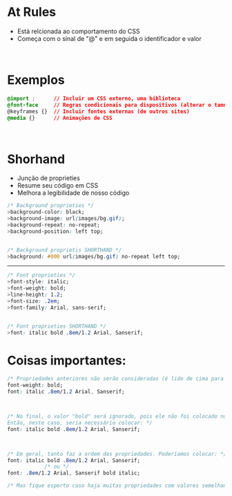 # At Rules 
* Está relcionada ao comportamento do CSS 
* Começa com o sinal de "@" e em seguida o identificador e valor

</br>

# Exemplos
```css
@import ;      // Incluir um CSS externo, uma biblioteca
@font-face     // Regras condicionais para dispositivos (alterar o tamnho do conteúdos de acordo com o aparelho) 
@keyframes {}  // Incluir fontes externas (de outros sites)
@media {}      // Animações de CSS
```
</br>

# Shorhand 
* Junção de proprieties
* Resume seu código em CSS 
* Melhora a legibilidade de nosso código 

```css
/* Background proprieties */ 
>background-color: black; 
>background-image: url(images/bg.gif); 
>background-repeat: no-repeat;
>background-position: left top; 


/* Background proprietis SHORTHAND */ 
>background: #000 url(images/bg.gif) no-repeat left top; 
```
_____________________________________________________________________________________________________
```css
/* Font proprieties */ 
>font-style: italic; 
>font-weight: bold; 
>line-height: 1.2;
>font-size: .2em;
>font-family: Arial, sans-serif;


/* Font proprieties SHORTHAND */ 
>font: italic bold .8em/1.2 Arial, Sanserif;
```


# Coisas importantes: 
```css
/* Propriedades anteriores não serão consideradas (é lido de cima para baixo). Digamos que você coloque: */
font-weight: bold; 
font: italic .8em/1.2 Arial, Sanserif;



/* No final, o valor "bold" será ignorado, pois ele não foi colocado no shrothand. 
Então, neste caso, seria necessário colocar: */
font: italic bold .8em/1.2 Arial, Sanserif;



/* Em geral, tanto faz a ordem das propriedades. Poderíamos colocar: */
font: italic bold .8em/1.2 Arial, Sanserif;
            /* ou */
font: .8em/1.2 Arial, Sanserif bold italic;

/* Mas fique esperto caso haja muitas propriedades com valores semelhantes */ 
```